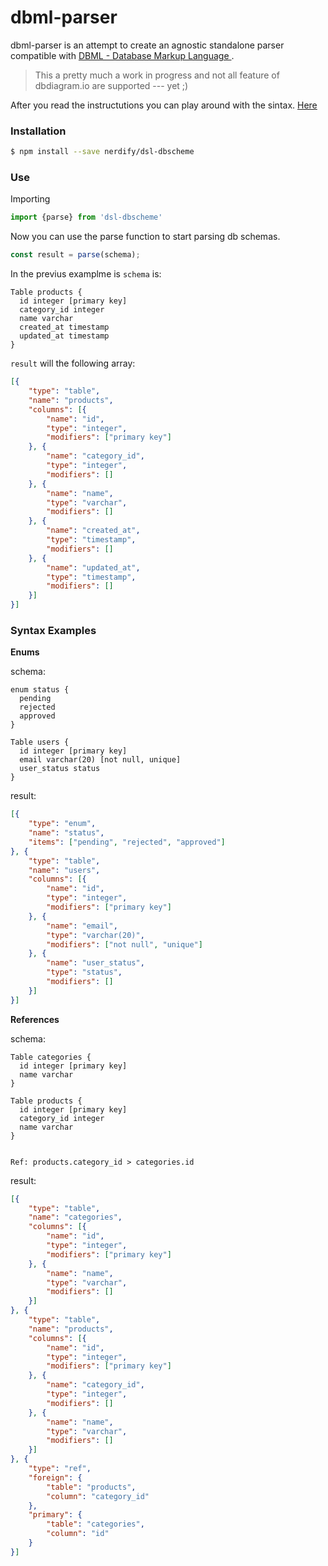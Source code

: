 # dbml-parser

dbml-parser is an attempt to create an agnostic standalone parser compatible with [DBML - Database Markup Language
](https://www.dbml.org/home/).
> This a pretty much a work in progress and not all feature of dbdiagram.io are supported --- yet ;)

After you read the instructutions you can play around with the sintax. [Here](https://sad-bell-d1d31e.netlify.app/)

### Installation

```sh
$ npm install --save nerdify/dsl-dbscheme
```

### Use
Importing
```javascript
import {parse} from 'dsl-dbscheme'
```

Now you can use the parse function to start parsing db schemas.
```javascript
const result = parse(schema);
```

In the previus examplme is `schema` is:

```
Table products {
  id integer [primary key]
  category_id integer
  name varchar
  created_at timestamp
  updated_at timestamp
}
```

`result` will the following array:

```json
[{
	"type": "table",
	"name": "products",
	"columns": [{
		"name": "id",
		"type": "integer",
		"modifiers": ["primary key"]
	}, {
		"name": "category_id",
		"type": "integer",
		"modifiers": []
	}, {
		"name": "name",
		"type": "varchar",
		"modifiers": []
	}, {
		"name": "created_at",
		"type": "timestamp",
		"modifiers": []
	}, {
		"name": "updated_at",
		"type": "timestamp",
		"modifiers": []
	}]
}]
```


### Syntax Examples

**Enums**

schema:

```
enum status {
  pending
  rejected
  approved
}

Table users {
  id integer [primary key]
  email varchar(20) [not null, unique]
  user_status status
}

```

result: 

```json
[{
	"type": "enum",
	"name": "status",
	"items": ["pending", "rejected", "approved"]
}, {
	"type": "table",
	"name": "users",
	"columns": [{
		"name": "id",
		"type": "integer",
		"modifiers": ["primary key"]
	}, {
		"name": "email",
		"type": "varchar(20)",
		"modifiers": ["not null", "unique"]
	}, {
		"name": "user_status",
		"type": "status",
		"modifiers": []
	}]
}]
```

**References**

schema:
```
Table categories {
  id integer [primary key]
  name varchar
}

Table products {
  id integer [primary key]
  category_id integer
  name varchar
}


Ref: products.category_id > categories.id
```

result:
```json
[{
	"type": "table",
	"name": "categories",
	"columns": [{
		"name": "id",
		"type": "integer",
		"modifiers": ["primary key"]
	}, {
		"name": "name",
		"type": "varchar",
		"modifiers": []
	}]
}, {
	"type": "table",
	"name": "products",
	"columns": [{
		"name": "id",
		"type": "integer",
		"modifiers": ["primary key"]
	}, {
		"name": "category_id",
		"type": "integer",
		"modifiers": []
	}, {
		"name": "name",
		"type": "varchar",
		"modifiers": []
	}]
}, {
	"type": "ref",
	"foreign": {
		"table": "products",
		"column": "category_id"
	},
	"primary": {
		"table": "categories",
		"column": "id"
	}
}]
```
